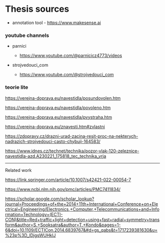 # Thesis sources

- annotation tool - https://www.makesense.ai

### youtube channels
- parnici

    - https://www.youtube.com/@parnicicz4773/videos
- strojvedouci_com
    - https://www.youtube.com/@strojvedouci_com

### teorie lite

https://verejna-doprava.eu/navestidla/posundovolen.htm

https://verejna-doprava.eu/navestidla/povoleno.htm

https://verejna-doprava.eu/navestidla/pvystraha.htm

https://verejna-doprava.eu/znavesti.htm#zvlastni

https://zdopravy.cz/drazni-urad-zacina-resit-proc-na-nekterych-nadrazich-strojvedouci-casto-chybuji-164583/

https://www.idnes.cz/technet/technika/pozor-vlak-120-zeleznice-navestidla-azd.A230221_175818_tec_technika_vrja

-----
Related work 

https://link.springer.com/article/10.1007/s42421-022-00054-7

https://www.ncbi.nlm.nih.gov/pmc/articles/PMC7411834/

https://scholar.google.com/scholar_lookup?journal=Proceedings+of+the+2014+11th+International+Conference+on+Electrical+Engineering/Electronics,+Computer,+Telecommunications+and+Information+Technology+(ECTI-CON)&title=Red+traffic+light+detection+using+fast+radial+symmetry+transform&author=S.+Sooksatra&author=T.+Kondo&pages=1-6&doi=10.1109/ECTICon.2014.6839767&#d=gs_qabs&t=1717239381630&u=%23p%3D_lDjgsWUHkIJ


